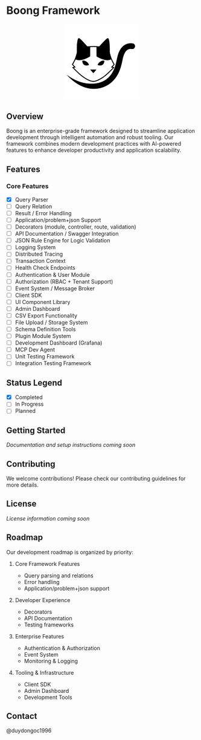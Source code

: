 # Boong Framework

<div align="center">
  <img src="./assets/logo.png" alt="Boong Framework Logo" width="200"/>
</div>

## Overview

Boong is an enterprise-grade framework designed to streamline application development through intelligent automation and robust tooling. Our framework combines modern development practices with AI-powered features to enhance developer productivity and application scalability.

## Features

### Core Features

- [x] Query Parser
- [ ] Query Relation
- [ ] Result / Error Handling
- [ ] Application/problem+json Support
- [ ] Decorators (module, controller, route, validation)
- [ ] API Documentation / Swagger Integration
- [ ] JSON Rule Engine for Logic Validation
- [ ] Logging System
- [ ] Distributed Tracing
- [ ] Transaction Context
- [ ] Health Check Endpoints
- [ ] Authentication & User Module
- [ ] Authorization (RBAC + Tenant Support)
- [ ] Event System / Message Broker
- [ ] Client SDK
- [ ] UI Component Library
- [ ] Admin Dashboard
- [ ] CSV Export Functionality
- [ ] File Upload / Storage System
- [ ] Schema Definition Tools
- [ ] Plugin Module System
- [ ] Development Dashboard (Grafana)
- [ ] MCP Dev Agent
- [ ] Unit Testing Framework
- [ ] Integration Testing Framework

## Status Legend

- [x] Completed
- [ ] In Progress
- [ ] Planned

## Getting Started

_Documentation and setup instructions coming soon_

## Contributing

We welcome contributions! Please check our contributing guidelines for more details.

## License

_License information coming soon_

## Roadmap

Our development roadmap is organized by priority:

1. Core Framework Features

    - Query parsing and relations
    - Error handling
    - Application/problem+json support

2. Developer Experience

    - Decorators
    - API Documentation
    - Testing frameworks

3. Enterprise Features

    - Authentication & Authorization
    - Event System
    - Monitoring & Logging

4. Tooling & Infrastructure
    - Client SDK
    - Admin Dashboard
    - Development Tools

## Contact

@duydongoc1996
